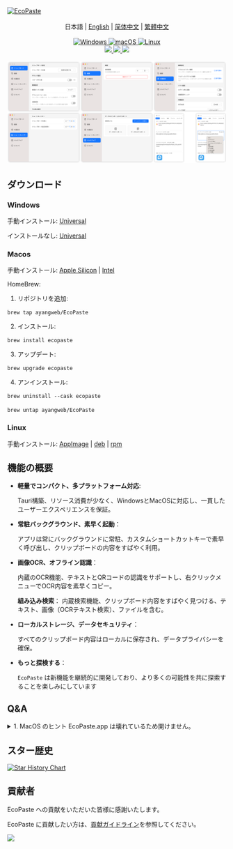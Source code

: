 <a href="https://github.com/ayangweb/EcoPaste">
  <img src="https://socialify.git.ci/ayangweb/EcoPaste/image?description=1&descriptionEditable=MacOS%E3%81%8A%E3%82%88%E3%81%B3Windows%E3%83%97%E3%83%A9%E3%83%83%E3%83%88%E3%83%95%E3%82%A9%E3%83%BC%E3%83%A0%E5%90%91%E3%81%91%E3%81%AE%E3%82%AA%E3%83%BC%E3%83%97%E3%83%B3%E3%82%BD%E3%83%BC%E3%82%B9%E3%82%AF%E3%83%AA%E3%83%83%E3%83%97%E3%83%9C%E3%83%BC%E3%83%89%E7%AE%A1%E7%90%86%E3%83%84%E3%83%BC%E3%83%AB%E3%80%82&font=Source%20Code%20Pro&forks=1&issues=1&logo=https%3A%2F%2Fgithub.com%2Fayangweb%2FEcoPaste%2Fblob%2Fmaster%2Fpublic%2Flogo.png%3Fraw%3Dtrue&name=1&owner=1&pattern=Floating%20Cogs&pulls=1&stargazers=1&theme=Auto" alt="EcoPaste" />
</a>

<div align="center">
  <br/>

  <div>
      日本語 | <a href="./README.md">English</a> | <a href="./README.zh-CN.md">简体中文</a> | <a href="./README.zh-TW.md">繁體中文</a>
  </div>

  <br/>
    
  <a href="https://github.com/ayangweb/EcoPaste/releases/latest">
    <img
      alt="Windows"
      src="https://img.shields.io/badge/-Windows-blue?style=flat-square&logo=windows&logoColor=white"
    />
  </a >  
  <a href="https://github.com/ayangweb/EcoPaste/releases/latest">
    <img
      alt="macOS"
      src="https://img.shields.io/badge/-MacOS-black?style=flat-square&logo=apple&logoColor=white"
    />
  </a >
  <a href="https://github.com/ayangweb/EcoPaste/releases/latest">
    <img 
      alt="Linux"
      src="https://img.shields.io/badge/-Linux-yellow?style=flat-square&logo=linux&logoColor=white" 
    />
  </a>

  <div>
    <a href="https://github.com/ayangweb/EcoPaste/blob/master/LICENSE">
      <img
        src="https://img.shields.io/github/license/ayangweb/EcoPaste?style=flat-square"
      />
    </a >
    <a href="https://github.com/ayangweb/EcoPaste/releases/latest">
      <img
        src="https://img.shields.io/github/package-json/v/ayangweb/EcoPaste?style=flat-square"
      />
    </a >
    <a href="https://github.com/ayangweb/EcoPaste/releases">
      <img
        src="https://img.shields.io/github/downloads/ayangweb/EcoPaste/total?style=flat-square"
      />  
    </a >
  </div>

  <br/>

  <picture>
    <source media="(prefers-color-scheme: dark)" srcset="./images/app-dark.ja-JP.png" />
    <source media="(prefers-color-scheme: light)" srcset="./images/app-light.ja-JP.png" />
    <img src="./images/app-light.ja-JP.png" />
  </picture>
</div>

## ダウンロード

### Windows

手動インストール: [Universal](https://mirror.ghproxy.com/https://github.com/ayangweb/EcoPaste/releases/download/v0.0.5/EcoPaste_0.0.5_x64_zh-CN.msi)

インストールなし: [Universal](https://mirror.ghproxy.com/https://github.com/ayangweb/EcoPaste/releases/download/v0.0.6/EcoPaste_0.0.6_Windows_x64_Portable.zip)

### Macos

手動インストール: [Apple Silicon](https://mirror.ghproxy.com/https://github.com/ayangweb/EcoPaste/releases/download/v0.0.5/EcoPaste_0.0.5_aarch64.dmg) | [Intel](https://mirror.ghproxy.com/https://github.com/ayangweb/EcoPaste/releases/download/v0.0.5/EcoPaste_0.0.5_x64.dmg)

HomeBrew:

1. リポジトリを追加:
```shell
brew tap ayangweb/EcoPaste
```

2. インストール:
```shell
brew install ecopaste
```

3. アップデート:
```shell
brew upgrade ecopaste
```

4. アンインストール:
```shell
brew uninstall --cask ecopaste

brew untap ayangweb/EcoPaste
```

### Linux

手動インストール: [AppImage](https://mirror.ghproxy.com/https://github.com/ayangweb/EcoPaste/releases/download/v0.0.6/eco-paste_0.0.6_amd64.AppImage) | [deb](https://mirror.ghproxy.com/https://github.com/ayangweb/EcoPaste/releases/download/v0.0.6/eco-paste_0.0.6_amd64.deb) | [rpm](https://mirror.ghproxy.com/https://github.com/ayangweb/EcoPaste/releases/download/v0.0.6/eco-paste-0.0.6-1.x86_64.rpm)

## 機能の概要

- **軽量でコンパクト、多プラットフォーム対応**: 
  
  Tauri構築、リソース消費が少なく、WindowsとMacOSに対応し、一貫したユーザーエクスペリエンスを保証。

- **常駐バックグラウンド、素早く起動**：

  アプリは常にバックグラウンドに常駐、カスタムショートカットキーで素早く呼び出し、クリップボードの内容をすばやく利用。
- 
  **画像OCR、オフライン認識**：

  内蔵のOCR機能、テキストとQRコードの認識をサポートし、右クリックメニューでOCR内容を素早くコピー。

  **組み込み検索**：
  内蔵検索機能、クリップボード内容をすばやく見つける、テキスト、画像（OCRテキスト検索）、ファイルを含む。

- **ローカルストレージ、データセキュリティ**：

  すべてのクリップボード内容はローカルに保存され、データプライバシーを確保。

- **もっと探検する**：

  `EcoPaste` は新機能を継続的に開発しており、より多くの可能性を共に探索することを楽しみにしています

## Q&A

<details>
<summary>1. MacOS のヒント EcoPaste.app は壊れているため開けません。</summary>

<picture>
  <source media="(prefers-color-scheme: dark)" srcset="./images/damaged-dark.ja-JP.png" />
  <source media="(prefers-color-scheme: light)" srcset="./images/damaged-light.ja-JP.png" />
  <img src="./images/damaged-light.ja-JP.png" />
</picture>

アプリが実行できるようにするため、`terminal` で次のコマンドを入力し、Enterキーを押してください: 

> コマンドを実行するにはパスワードが必要な場合があります。

```bash
sudo xattr -r -d com.apple.quarantine /Applications/EcoPaste.app
```

その後、アプリケーションを正常に開くことができます。

</details>

## スター歴史

<a href="https://star-history.com/#ayangweb/EcoPaste&Date">
 <picture>
   <source media="(prefers-color-scheme: dark)" srcset="https://api.star-history.com/svg?repos=ayangweb/EcoPaste&type=Date&theme=dark" />
   <source media="(prefers-color-scheme: light)" srcset="https://api.star-history.com/svg?repos=ayangweb/EcoPaste&type=Date" />
   <img alt="Star History Chart" src="https://api.star-history.com/svg?repos=ayangweb/EcoPaste&type=Date" />
 </picture>
</a>

## 貢献者

EcoPaste への貢献をいただいた皆様に感謝いたします。 

EcoPaste に貢献したい方は、[貢献ガイドライン](./.github/CONTRIBUTING.ja-JP.md)を参照してください。

<a href="https://github.com/ayangweb/EcoPaste/graphs/contributors">
  <img src="https://contrib.rocks/image?repo=ayangweb/EcoPaste" />
</a>
